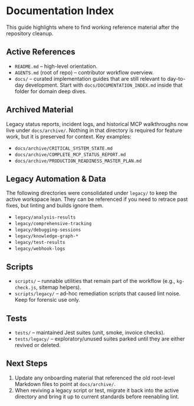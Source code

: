 # Documentation Index

This guide highlights where to find working reference material after the repository cleanup.

## Active References
- `README.md` – high-level orientation.
- `AGENTS.md` (root of repo) – contributor workflow overview.
- `docs/` – curated implementation guides that are still relevant to day-to-day development. Start with `docs/DOCUMENTATION_INDEX.md` inside that folder for domain deep dives.

## Archived Material
Legacy status reports, incident logs, and historical MCP walkthroughs now live under `docs/archive/`. Nothing in that directory is required for feature work, but it is preserved for context. Key examples:
- `docs/archive/CRITICAL_SYSTEM_STATE.md`
- `docs/archive/COMPLETE_MCP_STATUS_REPORT.md`
- `docs/archive/PRODUCTION_READINESS_MASTER_PLAN.md`

## Legacy Automation & Data
The following directories were consolidated under `legacy/` to keep the active workspace lean. They can be referenced if you need to retrace past fixes, but linting and builds ignore them.
- `legacy/analysis-results`
- `legacy/comprehensive-tracking`
- `legacy/debugging-sessions`
- `legacy/knowledge-graph-*`
- `legacy/test-results`
- `legacy/webhook-logs`

## Scripts
- `scripts/` – runnable utilities that remain part of the workflow (e.g., `kg-check.js`, sitemap helpers).
- `scripts/legacy/` – ad-hoc remediation scripts that caused lint noise. Keep for forensic use only.

## Tests
- `tests/` – maintained Jest suites (unit, smoke, invoice checks).
- `tests/legacy/` – exploratory/unused suites parked until they are either revived or deleted.

## Next Steps
1. Update any onboarding material that referenced the old root-level Markdown files to point at `docs/archive/`.
2. When reviving a legacy script or test, migrate it back into the active directory and bring it up to current standards before reenabling lint.
